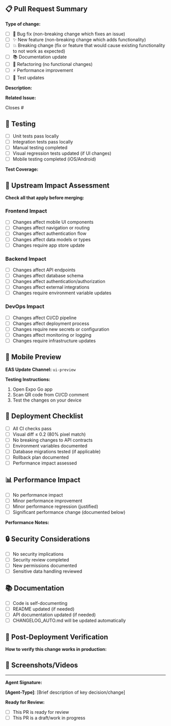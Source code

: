 ## 📋 Pull Request Summary

**Type of change:**
- [ ] 🐛 Bug fix (non-breaking change which fixes an issue)
- [ ] ✨ New feature (non-breaking change which adds functionality)
- [ ] 💥 Breaking change (fix or feature that would cause existing functionality to not work as expected)
- [ ] 📚 Documentation update
- [ ] 🔧 Refactoring (no functional changes)
- [ ] ⚡ Performance improvement
- [ ] 🧪 Test updates

**Description:**
<!-- Describe your changes in detail -->

**Related Issue:**
<!-- Link to the issue this PR addresses -->
Closes #

## 🧪 Testing

- [ ] Unit tests pass locally
- [ ] Integration tests pass locally
- [ ] Manual testing completed
- [ ] Visual regression tests updated (if UI changes)
- [ ] Mobile testing completed (iOS/Android)

**Test Coverage:**
<!-- Describe what you tested and how -->

## 🔄 Upstream Impact Assessment

**Check all that apply before merging:**

### Frontend Impact
- [ ] Changes affect mobile UI components
- [ ] Changes affect navigation or routing  
- [ ] Changes affect authentication flow
- [ ] Changes affect data models or types
- [ ] Changes require app store update

### Backend Impact
- [ ] Changes affect API endpoints
- [ ] Changes affect database schema
- [ ] Changes affect authentication/authorization
- [ ] Changes affect external integrations
- [ ] Changes require environment variable updates

### DevOps Impact
- [ ] Changes affect CI/CD pipeline
- [ ] Changes affect deployment process
- [ ] Changes require new secrets or configuration
- [ ] Changes affect monitoring or logging
- [ ] Changes require infrastructure updates

## 📱 Mobile Preview

<!-- This will be automatically populated by the CI/CD pipeline -->
**EAS Update Channel:** `ui-preview`

**Testing Instructions:**
1. Open Expo Go app
2. Scan QR code from CI/CD comment
3. Test the changes on your device

## 🚀 Deployment Checklist

- [ ] All CI checks pass
- [ ] Visual diff ≤ 0.2 (80% pixel match)
- [ ] No breaking changes to API contracts
- [ ] Environment variables documented
- [ ] Database migrations tested (if applicable)
- [ ] Rollback plan documented
- [ ] Performance impact assessed

## 📊 Performance Impact

- [ ] No performance impact
- [ ] Minor performance improvement
- [ ] Minor performance regression (justified)
- [ ] Significant performance change (documented below)

**Performance Notes:**
<!-- If there are performance changes, describe them -->

## 🔒 Security Considerations

- [ ] No security implications
- [ ] Security review completed
- [ ] New permissions documented
- [ ] Sensitive data handling reviewed

## 📚 Documentation

- [ ] Code is self-documenting
- [ ] README updated (if needed)
- [ ] API documentation updated (if needed)
- [ ] CHANGELOG_AUTO.md will be updated automatically

## 🎯 Post-Deployment Verification

**How to verify this change works in production:**
<!-- Describe steps to verify the change after deployment -->

## 📸 Screenshots/Videos

<!-- Add screenshots or videos demonstrating the changes -->

---

**Agent Signature:**
<!-- Add your agent signature as per commit rules -->
**[Agent-Type]**: [Brief description of key decision/change]

**Ready for Review:** 
- [ ] This PR is ready for review
- [ ] This PR is a draft/work in progress